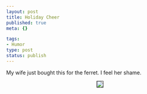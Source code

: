 ```yaml
--- 
layout: post
title: Holiday Cheer
published: true
meta: {}

tags: 
- Humor
type: post
status: publish
---
```

My wife just bought this for the ferret. I feel her shame.

<center><img src="http://img.photobucket.com/albums/v115/rerlin/elf.jpg" border="1"></center>
